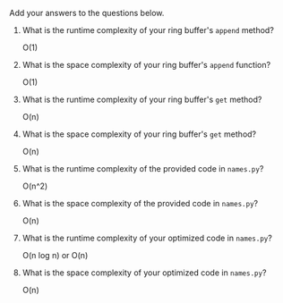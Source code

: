 Add your answers to the questions below.

1. What is the runtime complexity of your ring buffer's `append` method?

    O(1)

2. What is the space complexity of your ring buffer's `append` function?

    O(1)

3. What is the runtime complexity of your ring buffer's `get` method?

    O(n)

4. What is the space complexity of your ring buffer's `get` method?

    O(n)

5. What is the runtime complexity of the provided code in `names.py`?

    O(n^2)

6. What is the space complexity of the provided code in `names.py`?

    O(n)

7. What is the runtime complexity of your optimized code in `names.py`?

    O(n log n) or O(n)

8. What is the space complexity of your optimized code in `names.py`?

    O(n)
